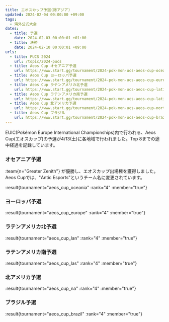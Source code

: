 ```yaml
---
title: エオスカップ予選(除アジア)
updated: 2024-02-04 00:00:00 +09:00
tags:
  - 海外公式大会
dates:
  - title: 予選
    date: 2024-02-03 00:00:01 +01:00
  - title: 決勝
    date: 2024-02-10 00:00:01 +09:00
urls:
  - title: PUCS 2024
    url: /topic/2024-pucs
  - title: Aeos Cup オセアニア予選
    url: https://www.start.gg/tournament/2024-pok-mon-ucs-aeos-cup-oceania/details
  - title: Aeos Cup ヨーロッパ予選
    url: https://www.start.gg/tournament/2024-pok-mon-ucs-aeos-cup-europe/details
  - title: Aeos Cup ラテンアメリカ北予選
    url: https://www.start.gg/tournament/2024-pok-mon-ucs-aeos-cup-latin-america-north/details
  - title: Aeos Cup ラテンアメリカ南予選
    url: https://www.start.gg/tournament/2024-pok-mon-ucs-aeos-cup-latin-america-south/details
  - title: Aeos Cup 北アメリカ予選
    url: https://www.start.gg/tournament/2024-pok-mon-ucs-aeos-cup-north-america/details
  - title: Aeos Cup ブラジル
    url: https://www.start.gg/tournament/2024-pok-mon-ucs-aeos-cup-brazil/details
---
```


EUIC(Pokémon Europe International Championships)内で行われる、Aeos Cup(エオスカップ)の予選が4/13(土)に各地域で行われました。Top 8までの途中経過を記録しています。

<!-- more -->

### オセアニア予選

:team{n="Greater Zenith"} が優勝し、エオスカップ出場権を獲得しました。Aeos Cupでは、"Antic Esports"というチーム名に変更されています。

:result{tournament="aeos_cup_oceania" :rank="4" :member="true"}

### ヨーロッパ予選

:result{tournament="aeos_cup_europe" :rank="4" :member="true"}

### ラテンアメリカ北予選

:result{tournament="aeos_cup_lan" :rank="4" :member="true"}

### ラテンアメリカ南予選

:result{tournament="aeos_cup_las" :rank="4" :member="true"}

### 北アメリカ予選

:result{tournament="aeos_cup_na" :rank="4" :member="true"}

### ブラジル予選

:result{tournament="aeos_cup_brazil" :rank="4" :member="true"}